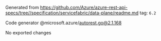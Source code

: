 Generated from https://github.com/Azure/azure-rest-api-specs/tree//specification/servicefabric/data-plane/readme.md tag: `6.2`

Code generator @microsoft.azure/autorest.go@2.1.168

No exported changes
